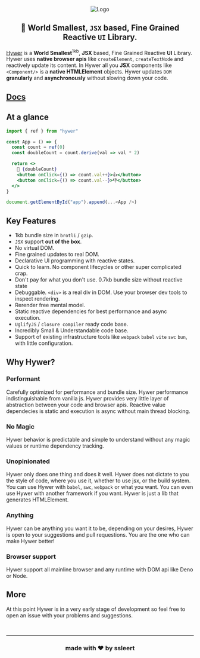 <div align="center">

![Logo](https://github.com/ssleert/hywer/assets/68077937/e6696b6a-10fb-4df0-9da9-409a675873b6)

## 🥢 **World Smallest**, `JSX` based, Fine Grained Reactive `UI` Library.

</div>

[Hywer](https://github.com/ssleert/hywer) is a **World Smallest**<sup>1kb</sup>, **JSX** based, Fine Grained Reactive **UI** Library.
Hywer uses **native browser apis** like `createElement`, `createTextNode` and reactively update its content. 
In Hywer all you **JSX** components like `<Component/>` is a **native HTMLElement** objects.
Hywer updates `DOM` **granularly** and **asynchronously** without slowing down your code.

## [Docs](https://github.com/ssleert/hywer/wiki)

## At a glance
```jsx
import { ref } from "hywer"

const App = () => {
  const count = ref(0)
  const doubleCount = count.derive(val => val * 2)

  return <>
    🧡 {doubleCount}
    <button onClick={() => count.val++}>👍</button>
    <button onClick={() => count.val--}>👎</button>
  </>
}

document.getElementById("app").append(...<App />)
```

## Key Features
- 1kb bundle size in `brotli` / `gzip`.
- `JSX` support **out of the box**.
- No virtual DOM.
- Fine grained updates to real DOM.
- Declarative UI programming with reactive states.
- Quick to learn. No component lifecycles or other super complicated crap.
- Don't pay for what you don't use. 0.7kb bundle size without reactive state
- Debuggable. `<div>` is a real div in DOM. Use your browser dev tools to inspect rendering.
- Rerender free mental model.
- Static reactive dependencies for best performance and async execution.
- `UglifyJS` / `closure compiler` ready code base.
- Incredibly Small & Understandable code base.
- Support of existing infrastructure tools like `webpack` `babel` `vite` `swc` `bun`, with little configuration.

## Why Hywer?
### Performant
Carefully optimized for performance and bundle size. Hywer performance indistinguishable from vanilla js. 
Hywer provides very little layer of abstraction between your code and browser apis.
Reactive value dependecies is static and execution is async without main thread blocking.

### No Magic
Hywer behavior is predictable and simple to understand without any magic values or runtime dependency tracking.

### Unopinionated
Hywer only does one thing and does it well. 
Hywer does not dictate to you the style of code, where you use it, whether to use jsx, or the build system.
You can use Hywer with `babel`, `swc`, `webpack` or what you want.
You can even use Hywer with another framework if you want.
Hywer is just a lib that generates HTMLElement.

### Anything
Hywer can be anything you want it to be, depending on your desires, 
Hywer is open to your suggestions and pull rеquestions. 
You are the one who can make Hywer better!

### Browser support
Hywer support all mainline browser and any runtime with DOM api like Deno or Node.

## More
At this point Hywer is in a very early stage of development so feel free to open an issue with your problems and suggestions.


<div align="center">

<br/>
<hr/>

### made with ❤️ by ssleert
  
</div>
